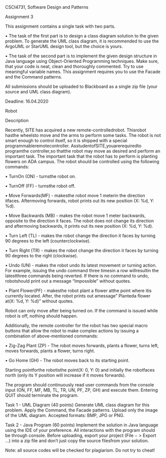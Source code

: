CSCI4731, Software Design and Patterns

Assignment 3

This assignment contains a single task with two parts.

• The task of the first part is to design a class diagram solution to the given problem. To generate the UML class diagram, it is recommended to use the ArgoUML or StarUML design tool, but the choice is yours.

• The task of the second part is to implement the given design structure in Java language using Object-Oriented Programming techniques. Make sure, that your code is neat, clean and thoroughly commented. Try to use meaningful variable names. This assignment requires you to use the Facade and the Command patterns.

All submissions should be uploaded to Blackboard as a single zip file (your source and UML class diagram).

Deadline: 16.04.2020

Robot

Description

Recently, SITE has acquired a new remote-controlledrobot. Thisrobot hasthe wheelsto move and the arms to perform some tasks. The robot is not smart enough to control itself, so it is shipped with a special programmableremotecontroller. AsstudentofSITE,youarerequiredto programthe controller,so thatthe robot may move as desired and perform an important task. The important task that the robot has to perform is planting flowers on ADA campus. The robot should be controlled using the following commands:

• TurnOn (ON) - turnsthe robot on.

• TurnOff (FF) - turnsthe robot off.

• Move Forwards(MF) - makesthe robot move 1 meterin the direction itfaces. Aftermoving forwards, robot prints out its new position (X: %d, Y: %d).

• Move Backwards (MB) - makes the robot move 1 meter backwards, opposite to the direction it faces. The robot does not change its direction and aftermoving backwards, it prints out its new position (X: %d, Y: %d).

• Turn Left (TL) - makes the robot change the direction it faces by turning 90 degrees to the left (counterclockwise).

• Turn Right (TR) - makes the robot change the direction it faces by turning 90 degrees to the right (clockwise).

• Undo (UN) - makes the robot undo its latest movement or turning action. For example, issuing the undo command three timesin a row willresultin the latestthree commands being reverted. If there is no command to undo, robotshould print out a message “Impossible” without quotes.

• Plant Flower(PF) - makesthe robot plant a flower atthe point where itis currently located. After, the robot prints out amessage” Planteda flower at(X: %d, Y: %d)” without quotes.

Robot can only move after being turned on. If the command is issued while robot is off, nothing should happen.

Additionally, the remote controller for the robot has two special macro buttons that allow the robot to make complex actions by issuing a combination of above-mentioned commands:

• Zig-Zag Plant (ZP) - The robot moves forwards, plants a flower, turns left, moves forwards, plants a flower, turns right.

• Go Home (GH) - The robot moves back to its starting point.

Starting pointforthe robotisthe point(X: 0, Y: 0) and initially the robotfaces north (only its Y position will increase if it moves forwards).

The program should continuously read user commands from the console input (ON, FF, MF, MB, TL, TR, UN, PF, ZP, GH) and execute them. Entering QUIT should terminate the program.

Task 1 - UML Diagram (40 points) Generate UML class diagram for this problem. Apply the Command, the Facade patterns. Upload only the image of the UML diagram. Accepted formats: BMP, JPG or PNG.

Task 2 - Java Program (60 points) Implement the solution in Java language using the IDE of your preference. All interactions with the program should be through console. Before uploading, export your project (File − > Export ...) into a zip file and don’t just copy the source filesfrom your solution.

Note: all source codes will be checked for plagiarism. Do not try to cheat!
